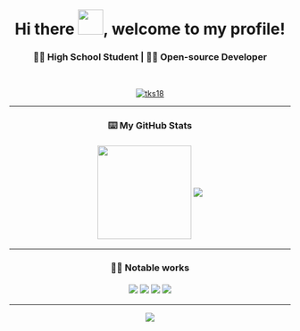 
<h1 align="center"> Hi there <img src="https://raw.githubusercontent.com/nixin72/nixin72/master/wave.gif" height="45" width="45">, welcome to my profile! </h1>

<h3 align="center"> 🧑‍🎓 High School Student | 🧑‍💻 Open-source Developer </h3>
<br>
<p align="center">
  <a href="https://github.com/ryo-ma/github-profile-trophy">
  <img src="https://github-profile-trophy.vercel.app/?username=AayushShukla2006&theme=dracula&column=4&no-bg=true&column=3&row=2" alt="tks18" />
  </a>
</p>
<hr>
<h3 align="center">
  ⌨️ My GitHub Stats
  <br><br>
  <img align="center" height="168" src="https://github-readme-stats.vercel.app/api/top-langs/?username=AayushShukla2006&layout=compact&langs_count=16&theme=dracula"/>
  <img align="center" src="https://github-readme-stats.vercel.app/api?username=AayushShukla2006&show_icons=true&theme=dracula&hide=stars">
</h3>

<hr>
<h3 align="center">
  👨‍🚒 Notable works<br><br>
<a href="https://github.com/AayushShukla2006/chess-ai"><img src="https://github-readme-stats.vercel.app/api/pin/?username=AayushShukla2006&repo=chess-ai"></a>
<a href="https://github.com/warrior-guys/music-player"><img src="https://github-readme-stats.vercel.app/api/pin/?username=warrior-guys&repo=music-player"></a>
<a href="https://github.com/AayushShukla2006/tkinter-calculator"><img src="https://github-readme-stats.vercel.app/api/pin/?username=AayushShukla2006&repo=tkinter-calculator"></a>
<a href="https://github.com/warrior-guys/everest-browser"><img src="https://github-readme-stats.vercel.app/api/pin/?username=warrior-guys&repo=everest-browser"></a>
</h3>
<hr>
<p align="center">
  <img src="https://komarev.com/ghpvc/?username=AayushShukla2006&color=blue&style=for-the-badge">
</p>
  
